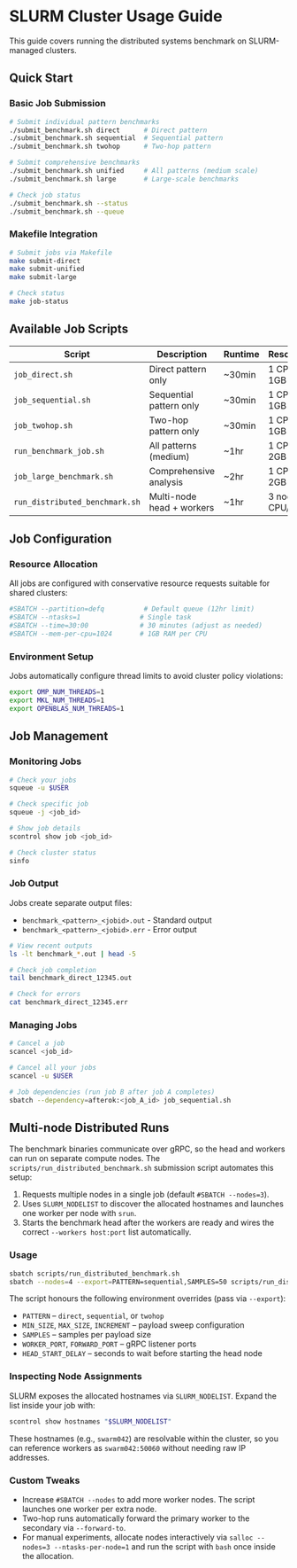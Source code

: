 # SLURM Cluster Usage Guide

This guide covers running the distributed systems benchmark on SLURM-managed clusters.

## Quick Start

### Basic Job Submission

```bash
# Submit individual pattern benchmarks
./submit_benchmark.sh direct      # Direct pattern
./submit_benchmark.sh sequential  # Sequential pattern  
./submit_benchmark.sh twohop      # Two-hop pattern

# Submit comprehensive benchmarks
./submit_benchmark.sh unified     # All patterns (medium scale)
./submit_benchmark.sh large       # Large-scale benchmarks

# Check job status
./submit_benchmark.sh --status
./submit_benchmark.sh --queue
```

### Makefile Integration

```bash
# Submit jobs via Makefile
make submit-direct
make submit-unified  
make submit-large

# Check status
make job-status
```

## Available Job Scripts

| Script | Description | Runtime | Resources |
|--------|-------------|---------|-----------|
| `job_direct.sh` | Direct pattern only | ~30min | 1 CPU, 1GB RAM |
| `job_sequential.sh` | Sequential pattern only | ~30min | 1 CPU, 1GB RAM |
| `job_twohop.sh` | Two-hop pattern only | ~30min | 1 CPU, 1GB RAM |
| `run_benchmark_job.sh` | All patterns (medium) | ~1hr | 1 CPU, 2GB RAM |
| `job_large_benchmark.sh` | Comprehensive analysis | ~2hr | 1 CPU, 2GB RAM |
| `run_distributed_benchmark.sh` | Multi-node head + workers | ~1hr | 3 nodes, 1 CPU/node |

## Job Configuration

### Resource Allocation

All jobs are configured with conservative resource requests suitable for shared clusters:

```bash
#SBATCH --partition=defq          # Default queue (12hr limit)
#SBATCH --ntasks=1               # Single task
#SBATCH --time=30:00             # 30 minutes (adjust as needed)
#SBATCH --mem-per-cpu=1024       # 1GB RAM per CPU
```

### Environment Setup

Jobs automatically configure thread limits to avoid cluster policy violations:

```bash
export OMP_NUM_THREADS=1
export MKL_NUM_THREADS=1  
export OPENBLAS_NUM_THREADS=1
```

## Job Management

### Monitoring Jobs

```bash
# Check your jobs
squeue -u $USER

# Check specific job
squeue -j <job_id>

# Show job details
scontrol show job <job_id>

# Check cluster status
sinfo
```

### Job Output

Jobs create separate output files:
- `benchmark_<pattern>_<jobid>.out` - Standard output
- `benchmark_<pattern>_<jobid>.err` - Error output

```bash
# View recent outputs
ls -lt benchmark_*.out | head -5

# Check job completion
tail benchmark_direct_12345.out

# Check for errors
cat benchmark_direct_12345.err
```

### Managing Jobs

```bash
# Cancel a job
scancel <job_id>

# Cancel all your jobs
scancel -u $USER

# Job dependencies (run job B after job A completes)
sbatch --dependency=afterok:<job_A_id> job_sequential.sh
```

## Multi-node Distributed Runs

The benchmark binaries communicate over gRPC, so the head and workers can run on separate compute nodes. The `scripts/run_distributed_benchmark.sh` submission script automates this setup:

1. Requests multiple nodes in a single job (default `#SBATCH --nodes=3`).
2. Uses `SLURM_NODELIST` to discover the allocated hostnames and launches one worker per node with `srun`.
3. Starts the benchmark head after the workers are ready and wires the correct `--workers host:port` list automatically.

### Usage

```bash
sbatch scripts/run_distributed_benchmark.sh
sbatch --nodes=4 --export=PATTERN=sequential,SAMPLES=50 scripts/run_distributed_benchmark.sh
```

The script honours the following environment overrides (pass via `--export`):

- `PATTERN` – `direct`, `sequential`, or `twohop`
- `MIN_SIZE`, `MAX_SIZE`, `INCREMENT` – payload sweep configuration
- `SAMPLES` – samples per payload size
- `WORKER_PORT`, `FORWARD_PORT` – gRPC listener ports
- `HEAD_START_DELAY` – seconds to wait before starting the head node

### Inspecting Node Assignments

SLURM exposes the allocated hostnames via `SLURM_NODELIST`. Expand the list inside your job with:

```bash
scontrol show hostnames "$SLURM_NODELIST"
```

These hostnames (e.g., `swarm042`) are resolvable within the cluster, so you can reference workers as `swarm042:50060` without needing raw IP addresses.

### Custom Tweaks

- Increase `#SBATCH --nodes` to add more worker nodes. The script launches one worker per extra node.
- Two-hop runs automatically forward the primary worker to the secondary via `--forward-to`.
- For manual experiments, allocate nodes interactively via `salloc --nodes=3 --ntasks-per-node=1` and run the script with `bash` once inside the allocation.
